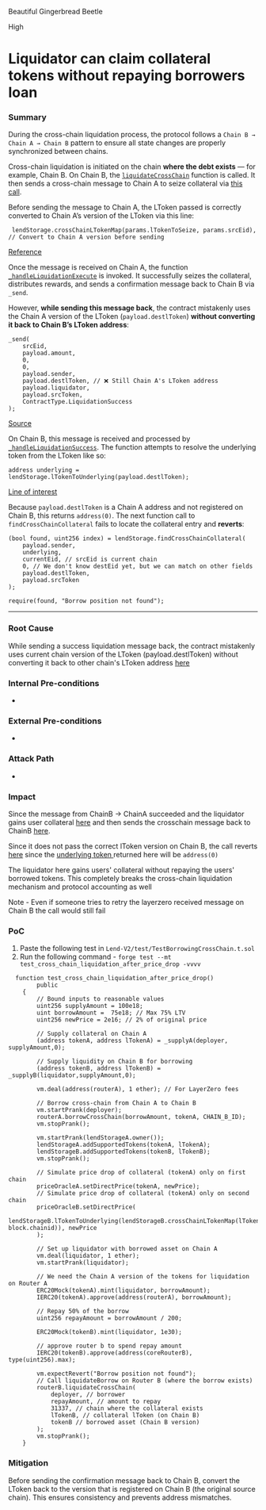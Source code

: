 Beautiful Gingerbread Beetle

High

# Liquidator can claim collateral tokens without repaying borrowers loan

### Summary

During the cross-chain liquidation process, the protocol follows a `Chain B → Chain A → Chain B` pattern to ensure all state changes are properly synchronized between chains.

Cross-chain liquidation is initiated on the chain **where the debt exists** — for example, Chain B. On Chain B, the [`liquidateCrossChain`](https://github.com/sherlock-audit/2025-05-lend-audit-contest/blob/main/Lend-V2/src/LayerZero/CrossChainRouter.sol#L172C13-L172C33) function is called. It then sends a cross-chain message to Chain A to seize collateral via [this call](https://github.com/sherlock-audit/2025-05-lend-audit-contest/blob/main/Lend-V2/src/LayerZero/CrossChainRouter.sol#L274).

Before sending the message to Chain A, the LToken passed is correctly converted to Chain A’s version of the LToken via this line:

```solidity
 lendStorage.crossChainLTokenMap(params.lTokenToSeize, params.srcEid), // Convert to Chain A version before sending
```

[Reference](https://github.com/sherlock-audit/2025-05-lend-audit-contest/blob/main/Lend-V2/src/LayerZero/CrossChainRouter.sol#L280)

Once the message is received on Chain A, the function [`_handleLiquidationExecute`](https://github.com/sherlock-audit/2025-05-lend-audit-contest/blob/main/Lend-V2/src/LayerZero/CrossChainRouter.sol#L774) is invoked. It successfully seizes the collateral, distributes rewards, and sends a confirmation message back to Chain B via `_send`.

However, **while sending this message back**, the contract mistakenly uses the Chain A version of the LToken (`payload.destlToken`) **without converting it back to Chain B’s LToken address**:

```solidity
_send(
    srcEid,
    payload.amount,
    0,
    0,
    payload.sender,
    payload.destlToken, // ❌ Still Chain A's LToken address
    payload.liquidator,
    payload.srcToken,
    ContractType.LiquidationSuccess
);
```

[Source](https://github.com/sherlock-audit/2025-05-lend-audit-contest/blob/main/Lend-V2/src/LayerZero/CrossChainRouter.sol#L355C9-L355C14)

On Chain B, this message is received and processed by [`_handleLiquidationSuccess`](https://github.com/sherlock-audit/2025-05-lend-audit-contest/blob/main/Lend-V2/src/LayerZero/CrossChainRouter.sol#L779C13-L779C38). The function attempts to resolve the underlying token from the LToken like so:

```solidity
address underlying = lendStorage.lTokenToUnderlying(payload.destlToken);
```

[Line of interest](https://github.com/sherlock-audit/2025-05-lend-audit-contest/blob/main/Lend-V2/src/LayerZero/CrossChainRouter.sol#L445)

Because `payload.destlToken` is a Chain A address and not registered on Chain B, this returns `address(0)`. The next function call to `findCrossChainCollateral` fails to locate the collateral entry and **reverts**:

```solidity
(bool found, uint256 index) = lendStorage.findCrossChainCollateral(
    payload.sender,
    underlying,
    currentEid, // srcEid is current chain
    0, // We don't know destEid yet, but we can match on other fields
    payload.destlToken,
    payload.srcToken
);

require(found, "Borrow position not found");
```

---

### Root Cause

While sending a success liquidation message back, the contract mistakenly uses current chain version of the LToken (payload.destlToken) without converting it back to other chain's  LToken address [here](https://github.com/sherlock-audit/2025-05-lend-audit-contest/blob/main/Lend-V2/src/LayerZero/CrossChainRouter.sol#L361) 



### Internal Pre-conditions

-

### External Pre-conditions

-

### Attack Path

-

### Impact

Since the message from ChainB -> ChainA succeeded and the liquidator gains user collateral [here](https://github.com/sherlock-audit/2025-05-lend-audit-contest/blob/main/Lend-V2/src/LayerZero/CrossChainRouter.sol#L337) and then sends the crosschain message back to ChainB [here](https://github.com/sherlock-audit/2025-05-lend-audit-contest/blob/main/Lend-V2/src/LayerZero/CrossChainRouter.sol#L355). 

Since it does not pass the correct lToken version on Chain B, the call reverts [here](https://github.com/sherlock-audit/2025-05-lend-audit-contest/blob/main/Lend-V2/src/LayerZero/CrossChainRouter.sol#L457) since the [underlying token ](https://github.com/sherlock-audit/2025-05-lend-audit-contest/blob/main/Lend-V2/src/LayerZero/CrossChainRouter.sol#L445) returned here will be `address(0)`

The liquidator here gains users' collateral without repaying the users' borrowed tokens. This completely breaks the cross-chain liquidation mechanism and protocol accounting as well 

Note - Even if someone tries to retry the layerzero received message on Chain B  the call would still fail

### PoC

1. Paste the following test in `Lend-V2/test/TestBorrowingCrossChain.t.sol`
2. Run the following command - `forge test --mt test_cross_chain_liquidation_after_price_drop -vvvv`

```solidity
  function test_cross_chain_liquidation_after_price_drop()
        public
    {
        // Bound inputs to reasonable values
        uint256 supplyAmount = 100e18;
        uint borrowAmount =  75e18; // Max 75% LTV
        uint256 newPrice = 2e16; // 2% of original price

        // Supply collateral on Chain A
        (address tokenA, address lTokenA) = _supplyA(deployer, supplyAmount,0);

        // Supply liquidity on Chain B for borrowing
        (address tokenB, address lTokenB) = _supplyB(liquidator,supplyAmount,0);

        vm.deal(address(routerA), 1 ether); // For LayerZero fees

        // Borrow cross-chain from Chain A to Chain B
        vm.startPrank(deployer);
        routerA.borrowCrossChain(borrowAmount, tokenA, CHAIN_B_ID);
        vm.stopPrank();

        vm.startPrank(lendStorageA.owner());
        lendStorageA.addSupportedTokens(tokenA, lTokenA);
        lendStorageB.addSupportedTokens(tokenB, lTokenB);
        vm.stopPrank();

        // Simulate price drop of collateral (tokenA) only on first chain
        priceOracleA.setDirectPrice(tokenA, newPrice);
        // Simulate price drop of collateral (tokenA) only on second chain
        priceOracleB.setDirectPrice(
            lendStorageB.lTokenToUnderlying(lendStorageB.crossChainLTokenMap(lTokenA, block.chainid)), newPrice
        );

        // Set up liquidator with borrowed asset on Chain A
        vm.deal(liquidator, 1 ether);
        vm.startPrank(liquidator);

        // We need the Chain A version of the tokens for liquidation on Router A
        ERC20Mock(tokenA).mint(liquidator, borrowAmount);
        IERC20(tokenA).approve(address(routerA), borrowAmount);

        // Repay 50% of the borrow
        uint256 repayAmount = borrowAmount / 200;

        ERC20Mock(tokenB).mint(liquidator, 1e30);

        // approve router b to spend repay amount
        IERC20(tokenB).approve(address(coreRouterB), type(uint256).max);

        vm.expectRevert("Borrow position not found");
        // Call liquidateBorrow on Router B (where the borrow exists)
        routerB.liquidateCrossChain(
            deployer, // borrower
            repayAmount, // amount to repay
            31337, // chain where the collateral exists
            lTokenB, // collateral lToken (on Chain B)
            tokenB // borrowed asset (Chain B version)
        );
        vm.stopPrank();
    }

```

### Mitigation

Before sending the confirmation message back to Chain B, convert the LToken back to the version that is registered on Chain B (the original source chain). This ensures consistency and prevents address mismatches.

